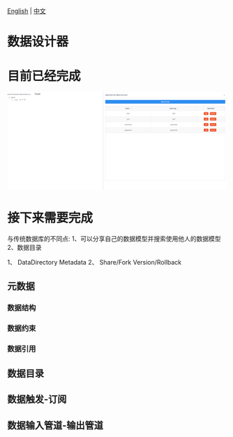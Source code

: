 [English](README.md) | [中文](README_zh_CN.md)

# 数据设计器

# 目前已经完成

![simple_architecture](docs/images/designer_data_preview_v0.0.1.png)

# 接下来需要完成

与传统数据库的不同点:
1、可以分享自己的数据模型并搜索使用他人的数据模型
2、数据目录

1、
DataDirectory       Metadata
2、
Share/Fork          Version/Rollback



## 元数据

### 数据结构

### 数据约束

### 数据引用

## 数据目录

## 数据触发-订阅

## 数据输入管道-输出管道